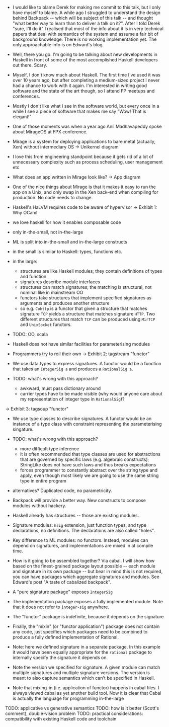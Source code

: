 * I would like to blame Derek for making me commit to this talk, but I only have myself to blame. A while ago I struggled to understand the design behind Backpack -- which will be subject of this talk -- and thought "what better way to learn than to deliver a talk on it?". After I told Derek "sure, I'll do it" I realised that most of the info about it is in very technical papers that deal with semantics of the system and assume a fair bit of background knowledge. There is no working implementation yet. The only approachable info is on Edward's blog.
* Well, there you go. I'm going to be talking about new developments in Haskell in front of some of the most accomplished Haskell developers out there. Scary.
* Myself, I don't know much about Haskell. The first time I've used it was over 10 years ago, but after completing a medium-sized project I never had a chance to work with it again. I'm interested in writing good software and the state of the art though, so I attend FP meetups and conferences.
* Mostly I don't like what I see in the software world, but every once in a while I see a piece of software that makes me say "Wow! That is elegant!"
* One of those moments was when a year ago Anil Madhavapeddy spoke about MirageOS at FPX conference.
* Mirage is a system for deploying applications to bare metal (actually, Xen) without intermediary OS
-> Unikernel diagram
* I love this from engineering standpoint because it gets rid of a lot of unnecessary complexity such as process scheduling, user management etc
* What does an app written in Mirage look like?
-> App diagram
* One of the nice things about Mirage is that it makes it easy to run the app on a Unix, and only swap in the Xen back-end when compiling for production. No code needs to change.
* Haskell's HaLVM requires code to be aware of hypervisor
-> Exhibit 1: Why OCaml

* we love haskell for how it enables composable code
* only in-the-small, not in-the-large
* ML is split into in-the-small and in-the-large constructs
* in the small is similar to Haskell: types, functions etc.
* in the large:
    * structures are like Haskell modules; they contain definitions of types and function
    * signatures describe module interfaces
    * structures can match signatures; the matching is structural, not nominal like in mainstream OO
    * functors take structures that implement specified signatures as arguments and produces another structure
    * so e.g. `Cohttp` is a functor that given a structure that matches signature `TCP` yields a structure that matches signature `HTTP`. Two different structures that match `TCP` can be produced using `MirTCP` and `UnixSocket` functors.
* TODO: OO, scala
* Haskell does not have similar facilities for parameterising modules
* Programmers try to roll their own
-> Exhibit 2: tagstream "functor"
* We use data types to express signatures. A functor would be a function that takes an `IntegerSig a` and produces a `RationalSig a`.
* TODO: what's wrong with this approach?
    * awkward, must pass dictionary around
    * carrier types have to be made visible (why would anyone care about my representation of integer type in `RationalSig`)?

-> Exhibit 3: tagsoup "functor"
* We use type classes to describe signatures. A functor would be an instance of a type class with constraint representing the parameterising singature.
* TODO: what's wrong with this approach?
    * more difficult type inference
    * it is often recommended that type classes are used for abstractions that are governed by specific laws (e.g. algebraic constructs); StringLike does not have such laws and thus breaks expectations
    * forces programmer to constantly abstract over the string type and apply, even though most likely we are going to use the same string type in entire program
* alternatives? Duplicated code, no parametricity.

* Backpack will provide a better way. New constructs to compose modules without hackery.
* Haskell already has structures -- those are existing modules.
* Signature modules: `hsig` extension, just function types, and type declarations, no definitions. The declarations are also called "holes".
* Key difference to ML modules: no functors. Instead, modules can depend on signatures, and implementations are mixed in at compile time.
* How is it going to be assembled together? Via cabal. I will show how based on the finest-grained package layout possible -- each module and signature in its own package -- but bear in mind this is not required, you can have packages which aggregate signatures and modules. See Edward's post "A taste of cabalized backpack".
* A "pure signature package" exposes `IntegerSig`
* The implementation package exposes a fully implemented module. Note that it does not refer to `integer-sig` anywhere.
* The "functor" package is indefinite, because it depends on the signature
* Finally, the "mixin" (or "functor application") package does not contain any code, just specifies which packages need to be combined to produce a fully defined implementation of Rational.
* Note: here we defined signature in a separate package. In this example it would have been equally appropriate for the `rational` package to internally specify the signature it depends on.
* Note the version we specified for signature. A given module can match multiple signatures and multiple signature versions. The version is meant to also capture semantics which can't be specified in Haskell.
* Note that mixing-in (i.e. application of functor) happens in cabal files. I always viewed cabal as yet another build tool. Now it is clear that Cabal is actually the language for programming in-the-large

TODO: applicative vs generative semantics
TODO: how is it better (Scott's comment), double-vision problem
TODO: practical considerations: compatibility with existing Haskell code and toolchain
